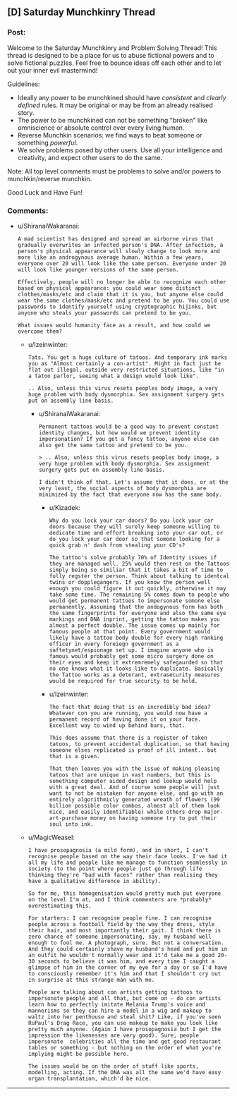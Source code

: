 ## [D] Saturday Munchkinry Thread

### Post:

Welcome to the Saturday Munchkinry and Problem Solving Thread! This thread is designed to be a place for us to abuse fictional powers and to solve fictional puzzles. Feel free to bounce ideas off each other and to let out your inner evil mastermind! 

Guidelines:

* Ideally any power to be munchkined should have *consistent* and *clearly defined* rules. It may be original or may be from an already realised story.
* The power to be munchkined can not be something "broken" like omniscience or absolute control over every living human.
* Reverse Munchkin scenarios: we find ways to beat someone or something  *powerful*.
* We solve problems posed by other users. Use all your intelligence and creativity, and expect other users to do the same.

Note: All top level comments must be problems to solve and/or powers to munchkin/reverse munchkin.

Good Luck and Have Fun!


### Comments:

- u/ShiranaiWakaranai:
  ```
  A mad scientist has designed and spread an airborne virus that gradually overwrites an infected person's DNA. After infection, a person's physical appearance will slowly change to look more and more like an androgynous average human. Within a few years, everyone over 20 will look like the same person. Everyone under 20 will look like younger versions of the same person.

  Effectively, people will no longer be able to recognize each other based on physical appearance: you could wear some distinct clothes/masks/etc and claim that it is you, but anyone else could wear the same clothes/mask/etc and pretend to be you. You could use passwords to identify yourself using cryptographic hijinks, but anyone who steals your passwords can pretend to be you.

  What issues would humanity face as a result, and how could we overcome them?
  ```

  - u/Izeinwinter:
    ```
    Tats. You get a huge culture of tatoos. And temporary ink marks you as "Almost certainly a con-artist". Might in fact just be flat out illegal, outside very restricted situations, like "in a tatoo parlor, seeing what a design would look like".

    .. Also, unless this virus resets peoples body image, a very huge problem with body dysmorphia. Sex assignment surgery gets put on assembly line basis.
    ```

    - u/ShiranaiWakaranai:
      ```
      Permanent tattoos would be a good way to prevent constant identity changes, but how would we prevent identity impersonation? If you get a fancy tattoo, anyone else can also get the same tattoo and pretend to be you. 

      > .. Also, unless this virus resets peoples body image, a very huge problem with body dysmorphia. Sex assignment surgery gets put on assembly line basis.

      I didn't think of that. Let's assume that it does, or at the very least, the social aspects of body dysmorphia are minimized by the fact that everyone now has the same body.
      ```

      - u/Kizadek:
        ```
        Why do you lock your car doors? Do you lock your car doors because they will surely keep someone willing to dedicate time and effort breaking into your car out, or do you lock your car door so that somone looking for a quick grab n' dash from stealing your CD's? 

        The tattoo's solve probably 70% of Identity issues if they are managed well. 25% would then rest on the Tattoos simply being so similiar that it takes a bit of time to fully regster the person. Think about talking to identcal twins or dopplegangers. If you know the person well enough you could figure it out quickly, otherwise it may take some time. The remaining 5% comes down to people who would get permanent tattoos to impersonate somone else permanently. Assuming that the andogynous form has both the same fingerprints for everyone and also the same eye markings and DNA inprint, getting the tattoo makes you almost a perfect double. The issue comes up mainly for famous people at that point. Every government would likely have a tattoo body double for every high ranking officer in every foreiegn government as a saftetynet/espionage set up. I imagine anyone who is famous would probably get some micro surgery done on their eyes and keep it extremremely safegaurded so that no one knows what it looks like to duplicate. Basically the Tattoo works as a deterant, extrasecurity measures would be required for true security to be held.
        ```

      - u/Izeinwinter:
        ```
        The fact that doing that is an incredibly bad idea? Whatever con you are running, you would now have a permanent record of having done it on your face. Excellent way to wind up behind bars, that. 

        This does assume that there is a register of taken tatoos, to prevent accidental duplication, so that having someone elses replicated is proof of ill intent.. but that is a given. 

        That then leaves you with the issue of making pleasing tatoos that are unique in vast numbers, but this is something computer aided design and lookup would help with a great deal. And of course some people will just want to not be mistaken for anyone else, and go with an entirely algorithmicly generated wreath of flowers (99 billion possible color combos, almost all of them look nice, and easily identifiable) while others drop major-art-purchase money on having someone try to put their soul into ink.
        ```

  - u/MagicWeasel:
    ```
    I have prosopagnosia (a mild form), and in short, I can't recognise people based on the way their face looks. I've had it all my life and people like me manage to function seamlessly in society (to the point where people just go through life thinking they're "bad with faces" rather than realising they have a qualitative difference in ability). 

    So for me, this homogenisation would pretty much put everyone on the level I'm at, and I think commenters are *probably* overestimating this.

    For starters: I can recognise people fine. I can recognise people across a football field by the way they dress, style their hair, and most importantly their gait. I think there is zero chance of someone impersonating, say, my husband well enough to fool me. A photograph, sure. But not a conversation. And they could certainly shave my husband's head and put him in an outfit he wouldn't normally wear and it'd take me a good 20-30 seconds to believe it was him, and every time I caught a glimpse of him in the corner of my eye for a day or so I'd have to consciously remember it's him and that I shouldn't cry out in surprise at this strange man with me. 

    People are talking about con artists getting tattoos to impersonate people and all that, but come on - do con artists learn how to perfectly imitate Melania Trump's voice and mannerisms so they can hire a model in a wig and makeup to waltz into her penthouse and steal shit? Like, if you've seen RuPaul's Drag Race, you can use makeup to make you look like pretty much anyone. (Again I have prosopagnosia but I get the impression the likenesses are very good). Sure, people impersonate  celebrities all the time and get good restaurant tables or something - but nothing on the order of what you're implying might be possible here.

    The issues would be on the order of stuff like sports, modelling, acting. If the DNA was all the same we'd have easy organ transplantation, which'd be nice.
    ```

---

